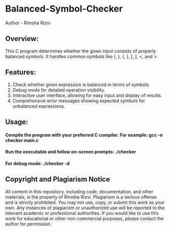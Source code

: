 # Balanced-Symbol-Checker
Author - Rimsha Rizvi

## Overview:
This C program determines whether the given input consists of properly balanced symbols. It handles common symbols like (, ), {, }, [, ], <, and >.

## Features:
1. Check whether given expression is balanced in terms of symbols.
2. Debug mode for detailed operation visibility.
3. Interactive user interface, allowing for easy input and display of results.
4. Comprehensive error messages showing expected symbols for unbalanced expressions.

## Usage:
#### Compile the program with your preferred C compiler. For example: gcc -o checker main.c
#### Run the executable and follow on-screen prompts: ./checker
#### For debug mode: ./checker -d

## Copyright and Plagiarism Notice
All content in this repository, including code, documentation, and other materials, is the property of Rimsha Rizvi.
Plagiarism is a serious offense and is strictly prohibited. You may not use, copy, or submit this work as your own. Any instances of plagiarism or unauthorized use will be reported to the relevant academic or professional authorities.
If you would like to use this work for educational or other non-commercial purposes, please contact the author for permission.

